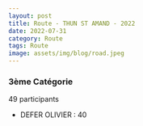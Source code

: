 ```yaml
---
layout: post
title: Route - THUN ST AMAND - 2022
date: 2022-07-31
category: Route
tags: Route
image: assets/img/blog/road.jpeg
---
```


### 3ème Catégorie
49 participants
- DEFER OLIVIER : 40
